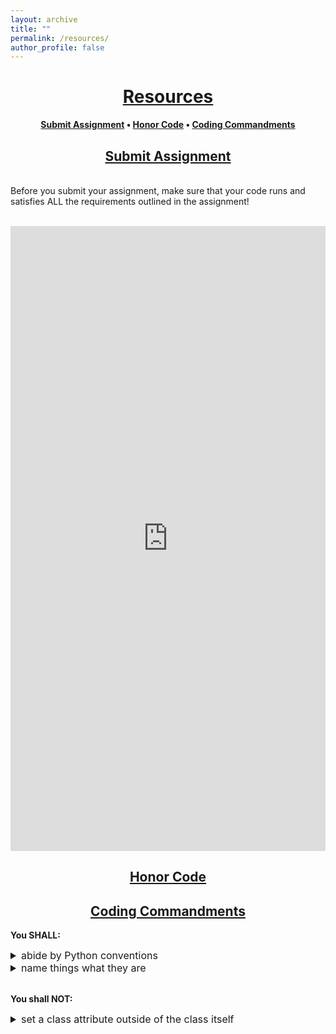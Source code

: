 ```yaml
---
layout: archive
title: ""
permalink: /resources/
author_profile: false
--- 
```


# [<center>Resources</center>](#top)

<div style="width:100%; max-width:800px; margin:auto">  
<center><b><a class="body" href="https://eurisko-us.github.io/resources/#submit-assignment">Submit Assignment</a> • <a class="body" href="https://eurisko-us.github.io/resources/#honor-code">Honor Code</a> • <a class="body" href="https://eurisko-us.github.io/resources/#coding-commandments">Coding Commandments</a></b></center>  
</div>

## [<center>Submit Assignment</center>](#submit-assignment)

<div style="width:100%; max-width:800px; margin:auto"> 

<br>Before you submit your assignment, make sure that your code runs and satisfies ALL the requirements outlined in the assignment!<br><br>

<center><iframe src="https://docs.google.com/forms/d/e/1FAIpQLSdwhanUMP5vbWSdGG7hBJdUswD_QUuN2QDeLeODLXKAkY9hhw/viewform?embedded=true" width="100%" height="1000" frameborder="0" marginheight="0" marginwidth="0">Loading...</iframe></center>

</div>

## [<center>Honor Code</center>](#honor-code)

<div style="width:100%; max-width:800px; margin:auto"> 
  
</div>

## [<center>Coding Commandments</center>](#coding-commandments)

<div style="width:100%; max-width:800px; margin:auto"> 

<b>You SHALL:</b>

<font size="3em">

<details>
  <summary>abide by Python conventions</summary>
  adsf
</details>

<details>
  <summary>name things what they are</summary>
  adsf
</details>

</font>

<br><b>You shall NOT:</b>
<font size="3em">

<details>
  <summary>set a class attribute outside of the class itself</summary>
  What not to do:
  ```
  A = Matrix(elements = [[1,2], [3,4]])
  B = A.copy()
  B.elements.append([5,6])
  B.num_rows += 1
  ```
</details>

</font>
  
</div>
